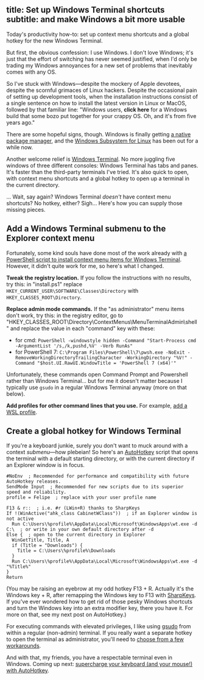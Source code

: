 title: Set up Windows Terminal shortcuts
subtitle: and make Windows a bit more usable
---

Today's productivity how-to: set up context menu shortcuts and a global hotkey for the new Windows Terminal.

But first, the obvious confession: I use Windows. I don't love Windows; it's just that the effort of switching has never seemed justified, when I'd only be trading my Windows annoyances for a new set of problems that inevitably comes with any OS.

So I've stuck with Windows—despite the mockery of Apple devotees, despite the scornful grimaces of Linux hackers. Despite the occasional pain of setting up development tools, when the installation instructions consist of a single sentence on how to install the latest version in Linux or MacOS, followed by that familiar line: "Windows users, **click here** for a Windows build that some bozo put together for your crappy OS. Oh, and it's from five years ago."

There are some hopeful signs, though. Windows is finally getting [a native package manager](https://devblogs.microsoft.com/commandline/windows-package-manager-preview/), and the [Windows Subsystem for Linux](https://docs.microsoft.com/en-us/windows/wsl/about) has been out for a while now.

Another welcome relief is [Windows Terminal](https://devblogs.microsoft.com/commandline/windows-terminal-1-0/). No more juggling five windows of three different consoles: Windows Terminal has tabs and panes. It's faster than the third-party terminals I've tried. It's also quick to open, with context menu shortcuts and a global hotkey to open up a terminal in the current directory.

… Wait, say again? Windows Terminal *doesn't* have context menu shortcuts? No hotkey, either? Sigh… Here's how you can supply those missing pieces.

## Add a Windows Terminal submenu to the Explorer context menu

Fortunately, some kind souls have done most of the work already with [a PowerShell script to install context menu items for Windows Terminal](https://github.com/lextm/windowsterminal-shell). However, it didn't quite work for me, so here's what I changed.

**Tweak the registry location.** If you follow the instructions with no results, try this: in "install.ps1" replace `HKEY_CURRENT_USER\SOFTWARE\Classes\Directory` with `HKEY_CLASSES_ROOT\Directory`.

**Replace admin mode commands.** If the "as administrator" menu items don't work, try this: in the registry editor, go to "HKEY_CLASSES_ROOT\Directory\ContextMenus\MenuTerminalAdmin\shell" and replace the value in each "command" key with these:

- for cmd: `PowerShell -windowstyle hidden -Command "Start-Process cmd -ArgumentList '/s,/k,pushd,%V' -Verb RunAs"`
- for PowerShell 7: `C:\Program Files\PowerShell\7\pwsh.exe -NoExit -RemoveWorkingDirectoryTrailingCharacter -WorkingDirectory "%V!" -Command "$host.UI.RawUI.WindowTitle = 'PowerShell 7 (x64)'"`

Unfortunately, these commands open Command Prompt and Powershell rather than Windows Terminal… but for me it doesn't matter because I typically use `gsudo` in a regular Windows Terminal anyway (more on that below).

**Add profiles for other command lines that you use.** For example, [add a WSL profile](https://stackoverflow.com/questions/56765067/how-do-i-get-windows-10-terminal-to-launch-wsl).

## Create a global hotkey for Windows Terminal

If you're a keyboard junkie, surely you don't want to muck around with a context *submenu*—how plebeian! So here's an [AutoHotkey](https://www.autohotkey.com) script that opens the terminal with a default starting directory, or with the current directory if an Explorer window is in focus.

    #NoEnv  ; Recommended for performance and compatibility with future AutoHotkey releases.
    SendMode Input  ; Recommended for new scripts due to its superior speed and reliability.
    profile = Felipe  ; replace with your user profile name

    F13 & r::  ; i.e. #r (LWin+R) thanks to SharpKeys
    If !(WinActive("ahk_class CabinetWClass"))  ; if an Explorer window is not active
      Run C:\Users\%profile%\AppData\Local\Microsoft\WindowsApps\wt.exe -d C:\  ; or write in your own default directory after -d
    Else {  ; open to the current directory in Explorer
      WinGetTitle, Title, A
      if (Title = "Downloads") {
        Title = C:\Users\%profile%\Downloads
      }
      Run C:\Users\%profile%\AppData\Local\Microsoft\WindowsApps\wt.exe -d "%Title%"
    }
    Return

(You may be raising an eyebrow at my odd hotkey F13 + R. Actually it's the Windows key + R, after remapping the Windows key to F13 with [SharpKeys](https://github.com/randyrants/sharpkeys). If you've ever wondered how to get rid of those pesky Windows shortcuts and turn the Windows key into an extra modifier key, there you have it. For more on that, see my next post on AutoHotkey.)

For executing commands with elevated privileges, I like using [gsudo](https://github.com/gerardog/gsudo) from within a regular (non-admin) terminal. If you really want a separate hotkey to open the terminal as administrator, you'll need to [choose from a few workarounds](https://stackoverflow.com/a/62542633/4158773).

And with that, my friends, you have a respectable terminal even in Windows. Coming up next: [supercharge your keyboard (and your mouse!) with AutoHotkey](/posts/2020-10-15-autohotkey.html).
